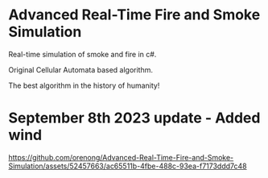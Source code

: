 # Advanced Real-Time Fire and Smoke Simulation
 Real-time simulation of smoke and fire in c#.

Original Cellular Automata based algorithm.

The best algorithm in the history of humanity!

# September 8th 2023 update - Added wind


https://github.com/orenong/Advanced-Real-Time-Fire-and-Smoke-Simulation/assets/52457663/ac65511b-4fbe-488c-93ea-f7173ddd7c48

